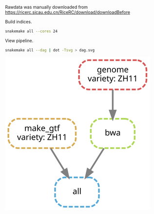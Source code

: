 Rawdata was manually downloaded from <https://ricerc.sicau.edu.cn/RiceRC/download/downloadBefore>

Build indices.

```bash
snakemake all --cores 24
```

View pipeline.

```bash
snakemake all --dag | dot -Tsvg > dag.svg
```

![dag.svg](dag.svg)
